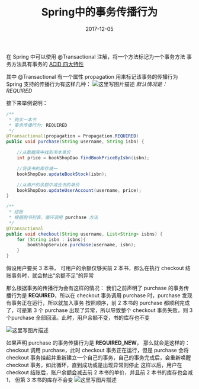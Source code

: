 ﻿---
layout: post
title: 'Spring中的事务传播行为'
date: 2017-12-05
categories: Java Spring
tags: Java Spring
---
在 Spring 中可以使用 @Transactional 注解，将一个方法标记为一个事务方法
事务方法具有事务的 [ACID 四大特性](http://blog.csdn.net/baidu_32045201/article/details/77588591)

其中 @Transactional 有一个属性 propagation 用来标记该事务的传播行为
Spring 支持的传播行为有这样几种：
![这里写图片描述](http://img.blog.csdn.net/20171205153955329?watermark/2/text/aHR0cDovL2Jsb2cuY3Nkbi5uZXQvYmFpZHVfMzIwNDUyMDE=/font/5a6L5L2T/fontsize/400/fill/I0JBQkFCMA==/dissolve/70/gravity/SouthEast)
*默认情况是：REQUIRED*

接下来举例说明：

~~~java
/**
 * 购买一本书
 * 事务传播行为: REQUIRED
 */
@Transactional(propagation = Propagation.REQUIRED)
public void purchase(String username, String isbn) {

	//从数据库中找到书本单价
    int price = bookShopDao.findBookPriceByIsbn(isbn);

	//将该书的库存减一
    bookShopDao.updateBookStock(isbn);

	//从用户的余额中减去书的单价
    bookShopDao.updateUserAccount(username, price);
}
~~~
~~~java
/**
 * 结账
 * 根据购书列表，循环调用 purchase 方法
 */
@Transactional
public void checkout(String username, List<String> isbns) {
    for (String isbn : isbns){
        bookShopService.purchase(username, isbn);
    }
}
~~~

假设用户要买 3 本书， 可用户的余额仅够买前 2 本书，那么在执行 checkout 结账事务时，就会抛出“余额不足”的异常

那么根据事务的传播行为会有这样的情况：
我们之前声明了 purchase 的事务传播行为是 **REQUIRED**，所以在 checkout 事务调用 purchase 时，purchase 发现有事务正在运行，所以就加入事务
按照顺序，前 2 本书的 purchase 都顺利完成了，可是第 3 个 purchase 出现了异常，所以导致整个 checkout 事务失败，则 3 个purchase 全部回滚。此时，用户余额不变，书的库存也不变

![这里写图片描述](http://img.blog.csdn.net/20171205162616899?watermark/2/text/aHR0cDovL2Jsb2cuY3Nkbi5uZXQvYmFpZHVfMzIwNDUyMDE=/font/5a6L5L2T/fontsize/400/fill/I0JBQkFCMA==/dissolve/70/gravity/SouthEast)

如果声明 purchase 的事务传播行为是 **REQUIRED_NEW**， 那么就会是这样的：
checkout 调用 purchase，此时 checkout 事务正在运行，但是 purchase 会将 checkout 事务挂起并重新建立一个自己的事务，自己的事务完成后，会重新唤醒 checkout 事务，如此循环，直到成功或是出现异常则停止
这样以后，用户在 checkout 结账后，账户余额会减去前 2 本书的单价，并且前 2 本书的库存也会减 1， 但第 3 本书的库存不会变
![这里写图片描述](http://img.blog.csdn.net/20171205162638595?watermark/2/text/aHR0cDovL2Jsb2cuY3Nkbi5uZXQvYmFpZHVfMzIwNDUyMDE=/font/5a6L5L2T/fontsize/400/fill/I0JBQkFCMA==/dissolve/70/gravity/SouthEast)